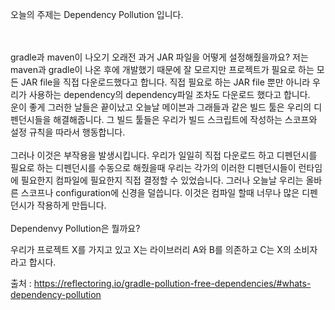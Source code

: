 오늘의 주제는 Dependency Pollution 입니다.   

</br>
</br>
gradle과 maven이 나오기 오래전 과거 JAR 파일을 어떻게 설정해줬을까요?  
저는 maven과 gradle이 나온 후에 개발했기 때문에 잘 모르지만 프로젝트가 필요로 하는 모든 JAR file을 직접 다운로드했다고 합니다.  
직접 필요로 하는 JAR file 뿐만 아니라 우리가 사용하는 dependency의 dependency파일 조차도 다운로드 했다고 합니다.  

</br>
운이 좋게 그러한 날들은 끝이났고 오늘날 메이븐과 그래들과 같은 빌드 툴은 우리의 디펜던시들을 해결해줍니다.  
그 빌드 툴들은 우리가 빌드 스크립트에 작성하는 스코프와 설정 규칙을 따라서 행동합니다.  
</br>
</br>
그러나 이것은 부작용을 발생시킵니다.  우리가 일일히 직접 다운로드 하고 디펜던시를 필요로 하는 디펜던시를 수동으로 해줬을때
우리는 각가의 이러한 디펜던시들이 런타임에 필요한지 컴파일에 필요한지 직접 결정할 수 있었습니다.
그러나 오늘날 우리는 올바른 스코프나 configuration에 신경을 덜씁니다.  
이것은 컴파일 할때 너무나 많은 디펜던시가 작용하게 만듭니다.

</br>
</br>
Dependenvy Pollution은 뭘까요?  

우리가 프로젝트 X를 가지고 있고 X는 라이브러리 A와 B를 의존하고 C는 X의 소비자라고 합시다.


출처 : https://reflectoring.io/gradle-pollution-free-dependencies/#whats-dependency-pollution
